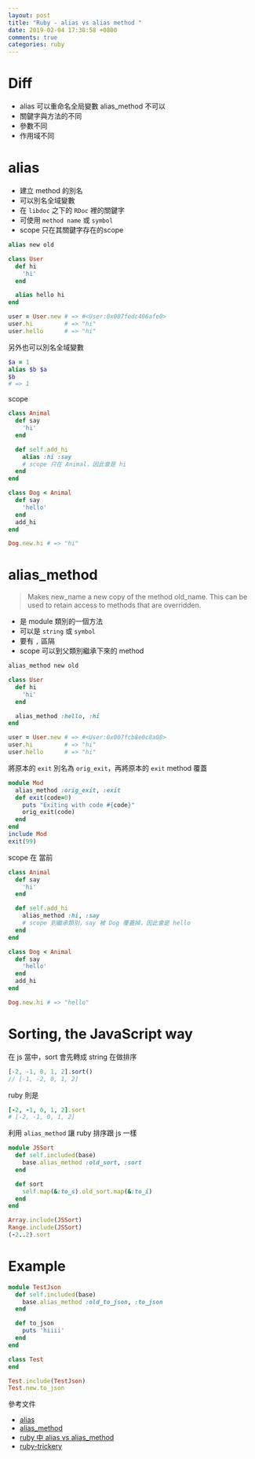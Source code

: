```yaml
---
layout: post
title: "Ruby - alias vs alias method "
date: 2019-02-04 17:38:58 +0800
comments: true
categories: ruby
---
```


<!-- more -->

# Diff

* alias 可以重命名全局變數 alias_method 不可以
* 關鍵字與方法的不同
* 參數不同
* 作用域不同

# alias

* 建立 method 的別名
* 可以別名全域變數
* 在 `libdoc` 之下的 `RDoc` 裡的關鍵字
* 可使用 `method name` 或 `symbol`
* scope 只在其關鍵字存在的scope

```ruby
alias new old
```

```ruby
class User
  def hi
    'hi'
  end

  alias hello hi
end

user = User.new # => #<User:0x007fedc406afe0>
user.hi         # => "hi"
user.hello      # => "hi"
```

另外也可以別名全域變數

```ruby
$a = 1
alias $b $a
$b
# => 1
```
scope

```ruby
class Animal
  def say
    'hi'
  end

  def self.add_hi
    alias :hi :say
    # scope 只在 Animal，因此會是 hi
  end
end

class Dog < Animal
  def say
    'hello'
  end
  add_hi
end

Dog.new.hi # => "hi"
```

# alias_method

> Makes new_name a new copy of the method old_name. This can be used to retain access to methods that are overridden.

* 是 module 類別的一個方法
* 可以是 `string` 或 `symbol`
* 要有 `,` 區隔
* scope 可以到父類別繼承下來的 method

```ruby
alias_method new old
```

```ruby
class User
  def hi
    'hi'
  end

  alias_method :hello, :hi
end

user = User.new # => #<User:0x007fcb8e0c8a08>
user.hi         # => "hi"
user.hello      # => "hi"
```

將原本的 `exit` 別名為 `orig_exit`，再將原本的 `exit` method 覆蓋

```ruby
module Mod
  alias_method :orig_exit, :exit
  def exit(code=0)
    puts "Exiting with code #{code}"
    orig_exit(code)
  end
end
include Mod
exit(99)
```

scope 在 當前

```ruby
class Animal
  def say
    'hi'
  end

  def self.add_hi
    alias_method :hi, :say
    # scope 到繼承類別，say 被 Dog 覆蓋掉，因此會是 hello
  end
end

class Dog < Animal
  def say
    'hello'
  end
  add_hi
end

Dog.new.hi # => "hello"
```

# Sorting, the JavaScript way

在 js 當中，sort 會先轉成 string 在做排序

```js
[-2, -1, 0, 1, 2].sort()
// [-1, -2, 0, 1, 2]
```

ruby 則是

```ruby
[-2, -1, 0, 1, 2].sort
# [-2, -1, 0, 1, 2]
```

利用 `alias_method` 讓 ruby 排序跟 js 一樣

```ruby
module JSSort
  def self.included(base)
    base.alias_method :old_sort, :sort
  end

  def sort
    self.map(&:to_s).old_sort.map(&:to_i)
  end
end
```

```ruby
Array.include(JSSort)
Range.include(JSSort)
(-2..2).sort
```

# Example

```ruby
module TestJson
  def self.included(base)
    base.alias_method :old_to_json, :to_json
  end

  def to_json
    puts 'hiiii'
  end
end

class Test
end

Test.include(TestJson)
Test.new.to_json
```

參考文件

* [alias](http://ruby-doc.org/stdlib-2.5.1/libdoc/rdoc/rdoc/RDoc/Alias.html)
* [alias_method](https://ruby-doc.org/core-2.2.2/Module.html#method-i-alias_method)
* [ruby 中 alias vs alias_method](https://www.jianshu.com/p/cebbdf6d5672)
* [ruby-trickery](https://ryanbigg.com/2019/03/ruby-trickery)
